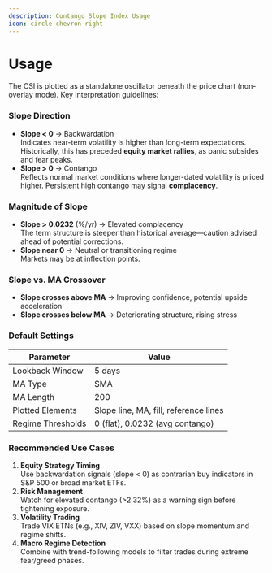 ```yaml
---
description: Contango Slope Index Usage
icon: circle-chevron-right
---
```


# Usage

The CSI is plotted as a standalone oscillator beneath the price chart (non-overlay mode). Key interpretation guidelines:

### **Slope Direction**

* **Slope < 0** → Backwardation\
  Indicates near-term volatility is higher than long-term expectations. Historically, this has preceded **equity market rallies**, as panic subsides and fear peaks.
* **Slope > 0** → Contango\
  Reflects normal market conditions where longer-dated volatility is priced higher. Persistent high contango may signal **complacency**.

### **Magnitude of Slope**

* **Slope > 0.0232** (%/yr) → Elevated complacency\
  The term structure is steeper than historical average—caution advised ahead of potential corrections.
* **Slope near 0** → Neutral or transitioning regime\
  Markets may be at inflection points.

### **Slope vs. MA Crossover**

* **Slope crosses above MA** → Improving confidence, potential upside acceleration
* **Slope crosses below MA** → Deteriorating structure, rising stress

### **Default Settings**

| Parameter         | Value                                 |
| ----------------- | ------------------------------------- |
| Lookback Window   | 5 days                                |
| MA Type           | SMA                                   |
| MA Length         | 200                                   |
| Plotted Elements  | Slope line, MA, fill, reference lines |
| Regime Thresholds | 0 (flat), 0.0232 (avg contango)       |

### **Recommended Use Cases**

1. **Equity Strategy Timing**\
   Use backwardation signals (slope < 0) as contrarian buy indicators in S\&P 500 or broad market ETFs.
2. **Risk Management**\
   Watch for elevated contango (>2.32%) as a warning sign before tightening exposure.
3. **Volatility Trading**\
   Trade VIX ETNs (e.g., XIV, ZIV, VXX) based on slope momentum and regime shifts.
4. **Macro Regime Detection**\
   Combine with trend-following models to filter trades during extreme fear/greed phases.
